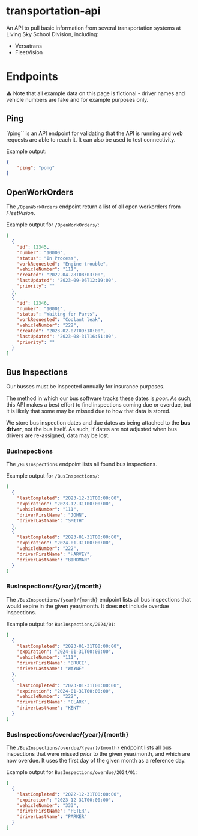 # transportation-api
An API to pull basic information from several transportation systems at Living Sky School Division, including:
 - Versatrans
 - FleetVision

# Endpoints
⚠️ Note that all example data on this page is fictional - driver names and vehicle numbers are fake and for example purposes only.

## Ping
`/ping`` is an API endpoint for validating that the API is running and web requests are able to reach it. It can also be used to test connectivity.

Example output:
```json
{
    "ping": "pong"
}
```

## OpenWorkOrders
The `/OpenWorkOrders` endpoint return a list of all open workorders from _FleetVision_.

Example output for `/OpenWorkOrders/`:
```json
[
  {
    "id": 12345,
    "number": "10000",
    "status": "In Process",
    "workRequested": "Engine trouble",
    "vehicleNumber": "111",
    "created": "2022-04-28T08:03:00",
    "lastUpdated": "2023-09-06T12:19:00",
    "priority": ""
  },
  {
    "id": 12346,
    "number": "10001",
    "status": "Waiting for Parts",
    "workRequested": "Coolant leak",
    "vehicleNumber": "222",
    "created": "2023-02-07T09:18:00",
    "lastUpdated": "2023-08-31T16:51:00",
    "priority": ""
  }
]
```

## Bus Inspections
Our busses must be inspected annually for insurance purposes.

The method in which our bus software tracks these dates is _poor_. As such, this API makes a best effort to find inspections coming due or overdue, but it is likely that some may be missed due to how that data is stored.

We store bus inspection dates and due dates as being attached to the __bus driver__, not the bus itself. As such, if dates are not adjusted when bus drivers are re-assigned, data may be lost.

### BusInspections
The `/BusInspections` endpoint lists all found bus inspections.

Example output for `/BusInspections/`:
```json
[
  {
    "lastCompleted": "2023-12-31T00:00:00",
    "expiration": "2023-12-31T00:00:00",
    "vehicleNumber": "111",
    "driverFirstName": "JOHN",
    "driverLastName": "SMITH"
  },
  {
    "lastCompleted": "2023-01-31T00:00:00",
    "expiration": "2024-01-31T00:00:00",
    "vehicleNumber": "222",
    "driverFirstName": "HARVEY",
    "driverLastName": "BIRDMAN"
  }
]
```


### BusInspections/{year}/{month}

The `/BusInspections/{year}/{month}` endpoint lists all bus inspections that would expire in the given year/month. It does __not__ include overdue inspections.

Example output for `BusInspections/2024/01`:
```json
[
  {
    "lastCompleted": "2023-01-31T00:00:00",
    "expiration": "2024-01-31T00:00:00",
    "vehicleNumber": "111",
    "driverFirstName": "BRUCE",
    "driverLastName": "WAYNE"
  },
  {
    "lastCompleted": "2023-01-31T00:00:00",
    "expiration": "2024-01-31T00:00:00",
    "vehicleNumber": "222",
    "driverFirstName": "CLARK",
    "driverLastName": "KENT"
  }
]
```

### BusInspections/overdue/{year}/{month}

The `/BusInspections/overdue/{year}/{month}` endpoint lists all bus inspections that were missed _prior_ to the given year/month, and which are now overdue. It uses the first day of the given month as a reference day.

Example output for `BusInspections/overdue/2024/01`:
```json
[
  {
    "lastCompleted": "2022-12-31T00:00:00",
    "expiration": "2023-12-31T00:00:00",
    "vehicleNumber": "333",
    "driverFirstName": "PETER",
    "driverLastName": "PARKER"
  }
]
```

